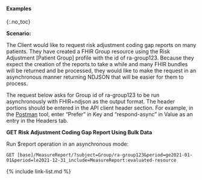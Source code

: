 
#### Examples
{:.no_toc}

**Scenario:**

The Client would like to request risk adjustment coding gap reports on many patients. They have created a FHIR Group resource using the Risk Adjustment [Patient Group] profile with the id of ra-group123. Because they expect the creation of the reports to take a while and many FHIR bundles will be returned and be processed, they would like to make the request in an asynchronous manner returning NDJSON that will be easier for them to process.

The request below asks for Group id of ra-group123 to be run asynchronously with FHIR+ndjson as the output format. The header portions should be entered in the API client header section. For example, in the [Postman](https://www.postman.com/) tool, enter “Prefer” in Key and “respond-async” in Value as an entry in the Headers tab.

**GET Risk Adjustment Coding Gap Report Using Bulk Data**

Run $report operation in an asynchronous mode:
```
GET [base]/MeasureReport/?subject=Group/ra-group123&period=ge2021-01-01&period=le2021-12-31_include=MeasureReport:evaluated-resource

```
{% include link-list.md %}
